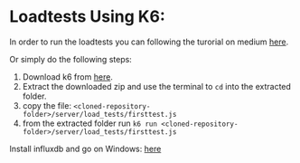 # Loadtests Using K6:

In order to run the loadtests you can following the turorial on medium [here](https://medium.com/codeinsights/how-to-load-test-your-node-js-app-using-k6-74d7339bc787).

Or simply do the following steps:
1. Download k6 from [here](https://github.com/loadimpact/k6/releases).
2. Extract the downloaded zip and use the terminal to `cd` into the extracted folder.
3. copy the file: `<cloned-repository-folder>/server/load_tests/firsttest.js`
3. from the extracted folder run `k6 run <cloned-repository-folder>/server/load_tests/firsttest.js`


Install influxdb and go on Windows: [here](https://stackoverflow.com/questions/26116711/how-to-install-influxdb-in-windows)